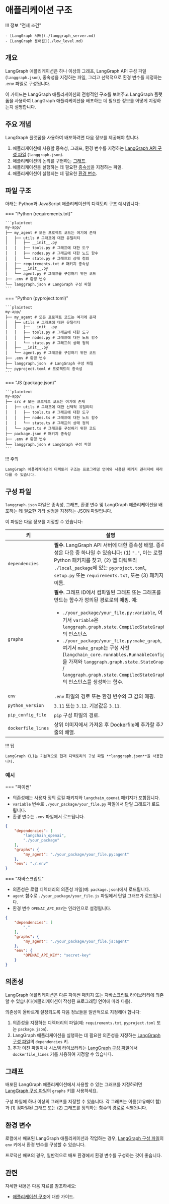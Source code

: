 # 애플리케이션 구조

!!! 정보 "전제 조건"

    - [LangGraph 서버](./langgraph_server.md)
    - [LangGraph 용어집](./low_level.md)

## 개요

LangGraph 애플리케이션은 하나 이상의 그래프, LangGraph API 구성 파일(`langgraph.json`), 종속성을 지정하는 파일, 그리고 선택적으로 환경 변수를 지정하는 .env 파일로 구성됩니다.

이 가이드는 LangGraph 애플리케이션의 전형적인 구조를 보여주고 LangGraph 플랫폼을 사용하여 LangGraph 애플리케이션을 배포하는 데 필요한 정보를 어떻게 지정하는지 설명합니다.

## 주요 개념

LangGraph 플랫폼을 사용하여 배포하려면 다음 정보를 제공해야 합니다.

1. 애플리케이션에 사용할 종속성, 그래프, 환경 변수를 지정하는 [LangGraph API 구성 파일](#configuration-file) (`langgraph.json`).
2. 애플리케이션의 논리를 구현하는 [그래프](#graphs).
3. 애플리케이션을 실행하는 데 필요한 [종속성](#dependencies)을 지정하는 파일.
4. 애플리케이션이 실행되는 데 필요한 [환경 변수](#environment-variables).

## 파일 구조

아래는 Python과 JavaScript 애플리케이션의 디렉토리 구조 예시입니다:

=== "Python (requirements.txt)"

    ```plaintext
    my-app/
    ├── my_agent # 모든 프로젝트 코드는 여기에 존재
    │   ├── utils # 그래프에 대한 유틸리티
    │   │   ├── __init__.py
    │   │   ├── tools.py # 그래프에 대한 도구
    │   │   ├── nodes.py # 그래프에 대한 노드 함수
    │   │   └── state.py # 그래프의 상태 정의
    │   ├── requirements.txt # 패키지 종속성
    │   ├── __init__.py
    │   └── agent.py # 그래프를 구성하기 위한 코드
    ├── .env # 환경 변수
    └── langgraph.json # LangGraph 구성 파일
    ```
=== "Python (pyproject.toml)"

    ```plaintext
    my-app/
    ├── my_agent # 모든 프로젝트 코드는 여기에 존재
    │   ├── utils # 그래프에 대한 유틸리티
    │   │   ├── __init__.py
    │   │   ├── tools.py # 그래프에 대한 도구
    │   │   ├── nodes.py # 그래프에 대한 노드 함수
    │   │   └── state.py # 그래프의 상태 정의
    │   ├── __init__.py
    │   └── agent.py # 그래프를 구성하기 위한 코드
    ├── .env # 환경 변수
    ├── langgraph.json  # LangGraph 구성 파일
    └── pyproject.toml # 프로젝트의 종속성
    ```

=== "JS (package.json)"

    ```plaintext
    my-app/
    ├── src # 모든 프로젝트 코드는 여기에 존재
    │   ├── utils # 그래프에 대한 선택적 유틸리티
    │   │   ├── tools.ts # 그래프에 대한 도구
    │   │   ├── nodes.ts # 그래프에 대한 노드 함수
    │   │   └── state.ts # 그래프의 상태 정의
    │   └── agent.ts # 그래프를 구성하기 위한 코드
    ├── package.json # 패키지 종속성
    ├── .env # 환경 변수
    └── langgraph.json # LangGraph 구성 파일
    ```

!!! 주의

    LangGraph 애플리케이션의 디렉토리 구조는 프로그래밍 언어와 사용된 패키지 관리자에 따라 다를 수 있습니다.


## 구성 파일

`langgraph.json` 파일은 종속성, 그래프, 환경 변수 및 LangGraph 애플리케이션을 배포하는 데 필요한 기타 설정을 지정하는 JSON 파일입니다.

이 파일은 다음 정보를 지정할 수 있습니다:


| 키                  | 설명                                                                                                                                                                                                                                                                                                                                                                                                                                                                                                                                  |
|----------------------|----------------------------------------------------------------------------------------------------------------------------------------------------------------------------------------------------------------------------------------------------------------------------------------------------------------------------------------------------------------------------------------------------------------------------------------------------------------------------------------------------------------------------------------------|
| `dependencies`       | **필수**. LangGraph API 서버에 대한 종속성 배열. 종속성은 다음 중 하나일 수 있습니다: (1) `"."`, 이는 로컬 Python 패키지를 찾고, (2) 앱 디렉토리 `./local_package`에 있는 `pyproject.toml`, `setup.py` 또는 `requirements.txt`, 또는 (3) 패키지 이름.                                                                                                                                                                                                                                                        |
| `graphs`             | **필수**. 그래프 ID에서 컴파일된 그래프 또는 그래프를 만드는 함수가 정의된 경로로의 매핑. 예: <ul><li>`./your_package/your_file.py:variable`, 여기서 `variable`은 `langgraph.graph.state.CompiledStateGraph`의 인스턴스</li><li>`./your_package/your_file.py:make_graph`, 여기서 `make_graph`는 구성 사전(`langchain_core.runnables.RunnableConfig`)을 가져와 `langgraph.graph.state.StateGraph` / `langgraph.graph.state.CompiledStateGraph`의 인스턴스를 생성하는 함수.</li></ul> |
| `env`                | `.env` 파일의 경로 또는 환경 변수와 그 값의 매핑.                                                                                                                                                                                                                                                                                                                                                                                                                                                                     |
| `python_version`     | `3.11` 또는 `3.12`. 기본값은 `3.11`.                                                                                                                                                                                                                                                                                                                                                                                                                                                                                                        |
| `pip_config_file`    | `pip` 구성 파일의 경로.                                                                                                                                                                                                                                                                                                                                                                                                                                                                                                                   |
| `dockerfile_lines`   | 상위 이미지에서 가져온 후 Dockerfile에 추가할 추가 줄의 배열.                                                                                                                                                                                                                                                                                                                                                                                                                                                       |
!!! 팁

    LangGraph CLI는 기본적으로 현재 디렉토리의 구성 파일 **langgraph.json**을 사용합니다.


### 예시

=== "파이썬"

* 의존성에는 사용자 정의 로컬 패키지와 `langchain_openai` 패키지가 포함됩니다.
* `variable` 변수로 `./your_package/your_file.py` 파일에서 단일 그래프가 로드됩니다.
* 환경 변수는 `.env` 파일에서 로드됩니다.

```json
{
    "dependencies": [
        "langchain_openai",
        "./your_package"
    ],
    "graphs": {
        "my_agent": "./your_package/your_file.py:agent"
    },
    "env": "./.env"
}
```

=== "자바스크립트"

* 의존성은 로컬 디렉터리의 의존성 파일(예: `package.json`)에서 로드됩니다.
* `agent` 함수로 `./your_package/your_file.js` 파일에서 단일 그래프가 로드됩니다.
* 환경 변수 `OPENAI_API_KEY`는 인라인으로 설정됩니다.

```json
{
    "dependencies": [
        "."
    ],
    "graphs": {
        "my_agent": "./your_package/your_file.js:agent"
    },
    "env": {
        "OPENAI_API_KEY": "secret-key"
    }
}
```

## 의존성

LangGraph 애플리케이션은 다른 파이썬 패키지 또는 자바스크립트 라이브러리에 의존할 수 있습니다(애플리케이션이 작성된 프로그래밍 언어에 따라 다름).

의존성이 올바르게 설정되도록 다음 정보들을 일반적으로 지정해야 합니다:

1. 의존성을 지정하는 디렉터리의 파일(예: `requirements.txt`, `pyproject.toml` 또는 `package.json`).
2. LangGraph 애플리케이션을 실행하는 데 필요한 의존성을 지정하는 [LangGraph 구성 파일](#configuration-file)의 `dependencies` 키.
3. 추가 이진 파일이나 시스템 라이브러리는 [LangGraph 구성 파일](#configuration-file)에서 `dockerfile_lines` 키를 사용하여 지정할 수 있습니다.

## 그래프

배포된 LangGraph 애플리케이션에서 사용할 수 있는 그래프를 지정하려면 [LangGraph 구성 파일](#configuration-file)의 `graphs` 키를 사용하세요.

구성 파일에 하나 이상의 그래프를 지정할 수 있습니다. 각 그래프는 이름(고유해야 함)과 (1) 컴파일된 그래프 또는 (2) 그래프를 정의하는 함수의 경로로 식별됩니다.

## 환경 변수

로컬에서 배포된 LangGraph 애플리케이션과 작업하는 경우, [LangGraph 구성 파일](#configuration-file)의 `env` 키에서 환경 변수를 구성할 수 있습니다.

프로덕션 배포의 경우, 일반적으로 배포 환경에서 환경 변수를 구성하는 것이 좋습니다.

## 관련

자세한 내용은 다음 자료를 참조하세요:

- [애플리케이션 구조](../how-tos/index.md#application-structure)에 대한 가이드.

